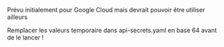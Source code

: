 Prévu initialement pour Google Cloud mais devrait pouvoir être utiliser ailleurs

Remplacer les valeurs temporaire dans api-secrets.yaml en base 64 avant de le lancer !
